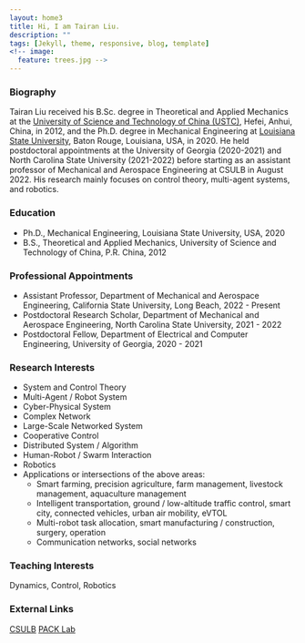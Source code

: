 ```yaml
---
layout: home3
title: Hi, I am Tairan Liu.
description: ""
tags: [Jekyll, theme, responsive, blog, template]
<!-- image:
  feature: trees.jpg -->
---
```


### Biography

Tairan Liu received his B.Sc. degree in Theoretical and Applied Mechanics at the <a href="http://en.ustc.edu.cn/" target="_blank">University of Science and Technology of China (USTC)</a>, Hefei, Anhui, China, in 2012, and the Ph.D. degree in Mechanical Engineering at <a href="https://www.lsu.edu/" target="_blank">Louisiana State University</a>, Baton Rouge, Louisiana, USA, in 2020. He held postdoctoral appointments at the University of Georgia (2020-2021) and North Carolina State University (2021-2022) before starting as an assistant professor of Mechanical and Aerospace Engineering at CSULB in August 2022. His research mainly focuses on control theory, multi-agent systems, and robotics.

<!-- I received my BS degree in Theoretical and Applied Mechanics at the <a href="http://en.ustc.edu.cn/" target="_blank">University of Science and Technology of China (USTC)</a>, and Ph.D. degree in Mechanical Engineering at <a href="https://www.lsu.edu/" target="_blank">Louisiana State University</a>. -->

<!-- <br /> -->
<!-- During my Ph.D. period, I worked at <a href="https://icorelab.github.io" target="_blank">iCORE Lab</a> in the <a href="https://www.lsu.edu/eng/mie/" target="_blank">Department of Mechanical and Industrial Engineering</a> at <a href="https://www.lsu.edu/" target="_blank">Louisiana State University</a>. My dissertation is entitled “Distance-Based Formation Control: Theory, Applications, and Issues” under the guidance of Dr. Marcio de Queiroz. I worked on multi-agent/robot system formation control problems and aerial robotic networks. I proposed new control algorithms with mathematical proofs, built a quadrotor fleet from scratch, developed micro-controller- and computer-based software, and conducted experiments to validate theories. -->

<!-- <br /> -->
<!-- After my Ph.D. graduation, I worked at the <a href="https://www.uga.edu/">University of Georgia</a> (UGA) as a postdoctoral fellow from September 2020 to October 2021. My research at UGA primarily focuses on multi-robot coverage control and path planning, deployment of robots for non-destructive agricultural sensing and measurements, intra-swarm or human-swarm interactions, and multi-agent system autonomy. -->

<!-- <a href="http://cscl.engr.uga.edu/" target="_blank">Dr. Javad Mohammadpour Velni’s lab</a> -->

<!-- <br /> -->
<!-- Currently, I am appointed as a postdoctoral research scholar working at the <a href="https://haosu-robotics.github.io/" target="_blank">Biomechatronics and Intelligent Robotics Lab</a> at <a href="https://www.ncsu.edu/">North Carolina State University</a>. My current research focuses on wearable, soft, and surgical robotics. -->

<!-- <br /> -->
<!-- I am open to tenure-track assistant professor positions. -->

<!-- <br /> -->
### Education   

* Ph.D., Mechanical Engineering, Louisiana State University, USA, 2020
* B.S., Theoretical and Applied Mechanics, University of Science and Technology of China, P.R. China, 2012

### Professional Appointments
* Assistant Professor, Department of Mechanical and Aerospace Engineering, California State University, Long Beach, 2022 - Present
* Postdoctoral Research Scholar, Department of Mechanical and Aerospace Engineering, North Carolina State University, 2021 - 2022
* Postdoctoral Fellow, Department of Electrical and Computer Engineering, University of Georgia, 2020 - 2021

### Research Interests
* System and Control Theory
* Multi-Agent / Robot System
* Cyber-Physical System
* Complex Network
* Large-Scale Networked System
* Cooperative Control
* Distributed System / Algorithm
* Human-Robot / Swarm Interaction
* Robotics
* Applications or intersections of the above areas:
  * Smart farming, precision agriculture, farm management, livestock management, aquaculture management
  * Intelligent transportation, ground / low-altitude traffic control, smart city, connected vehicles, urban air mobility, eVTOL
  * Multi-robot task allocation, smart manufacturing / construction, surgery, operation
  * Communication networks, social networks

### Teaching Interests
Dynamics, Control, Robotics

### External Links

[CSULB](https://www.csulb.edu/college-of-engineering/dr-tairan-liu)
[PACK Lab](https://pack-lab.github.io)

<!-- <img style="display:block; margin-left: auto; margin-right: auto;" src="Pics/index/ResearchInterest.png" width="480"> -->
